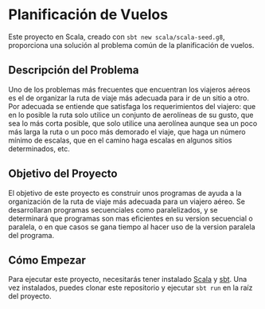 # Planificación de Vuelos

Este proyecto en Scala, creado con `sbt new scala/scala-seed.g8`, proporciona una solución al problema común de la planificación de vuelos.

## Descripción del Problema

Uno de los problemas más frecuentes que encuentran los viajeros aéreos es el de organizar la ruta de viaje más adecuada para ir de un sitio a otro. Por adecuada se entiende que satisfaga los requerimientos del viajero: que en lo posible la ruta solo utilice un conjunto de aerolíneas de su gusto, que sea lo más corta posible, que solo utilice una aerolínea aunque sea un poco más larga la ruta o un poco más demorado el viaje, que haga un número mínimo de escalas, que en el camino haga escalas en algunos sitios determinados, etc.

## Objetivo del Proyecto

El objetivo de este proyecto es construir unos programas de ayuda a la organización de la ruta de viaje más adecuada para un viajero aéreo. Se desarrollaran programas secuenciales como paralelizados, y se determinará que programas son mas eficientes en su version secuencial o paralela, o en que casos se gana tiempo al hacer uso de
la version paralela del programa.

## Cómo Empezar

Para ejecutar este proyecto, necesitarás tener instalado [Scala](https://www.scala-lang.org/download/) y [sbt](https://www.scala-sbt.org/download.html). Una vez instalados, puedes clonar este repositorio y ejecutar `sbt run` en la raíz del proyecto.
